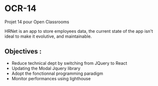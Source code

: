 # OCR-14
Projet 14 pour Open Classrooms

HRNet is an app to store employees data, the current state of the app isn't ideal to make it evolutive, and maintainable.

## Objectives : 
- Reduce technical dept by switching from JQuery to React
- Updating the Modal Jquery library
- Adopt the fonctionnal programming paradigm
- Monitor performances using lighthouse
